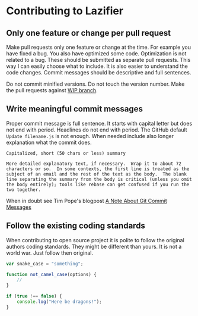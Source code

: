 # Contributing to Lazifier

## Only one feature or change per pull request

Make pull requests only one feature or change at the time. 
For example you have fixed a bug. You also have optimized 
some code. Optimization is not related to a bug. These should 
be submitted as separate pull requests. This way I can easily 
choose what to include. It is also easier to understand the 
code changes. Commit messages should be descriptive and full 
sentences.

Do not commit minified versions. Do not touch the version number. 
Make the pull requests against [WIP branch](https://github.com/vinaykrsharma/jQuery-Lazifier/commits/WIP).

## Write meaningful commit messages

Proper commit message is full sentence. It starts with capital 
letter but does not end with period. Headlines do not end with 
period. The GitHub default `Update filename.js` is not enough. 
When needed include also longer explanation what the commit does.

```
Capitalized, short (50 chars or less) summary

More detailed explanatory text, if necessary.  Wrap it to about 72
characters or so.  In some contexts, the first line is treated as the
subject of an email and the rest of the text as the body.  The blank
line separating the summary from the body is critical (unless you omit
the body entirely); tools like rebase can get confused if you run the
two together.
```

When in doubt see Tim Pope's blogpost [A Note About Git Commit Messages](http://tbaggery.com/2008/04/19/a-note-about-git-commit-messages.html)

## Follow the existing coding standards

When contributing to open source project it is polite to follow 
the original authors coding standards. They might be different 
than yours. It is not a world war. Just follow then original.

```javascript
var snake_case = "something";

function not_camel_case(options) {
    //
}

if (true !== false) {
    console.log("Here be dragons!");
}
```
